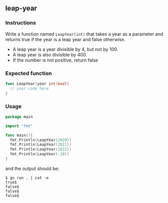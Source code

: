 ## leap-year

### Instructions

Write a function named `LeapYear(int)` that takes a year as a parameter and returns true if the year is a leap year and false otherwise.
- A leap year is a year divisible by 4, but not by 100.
- A leap year is also divisible by 400.
- If the number is not positive, return false

### Expected function

```go
func LeapYear(year int)bool{
  // your code here
}
```
### Usage

```go 
package main

import "fmt"

func main(){
  fmt.Println(LeapYear(2020))
  fmt.Println(LeapYear(2021))
  fmt.Println(LeapYear(2022))
  fmt.Println(LeapYear(-10))
}
```
and the output should be:

``` console
$ go run . | cat -e
true$
false$
false$
false$
```
